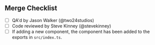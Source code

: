 ## Merge Checklist
<!-- Delete all that do not apply -->
- [ ] QA'd by Jason Walker (@two24studios)
- [ ] Code reviewed by Steve Kinney (@stevekinney)
- [ ] If adding a new component, the component has been added to the exports in `src/index.ts`.
